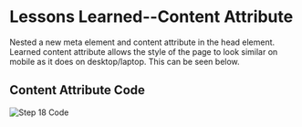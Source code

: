 <html>
  <body>
    <h1>Lessons Learned--Content Attribute</h1>
    <p> 
      Nested a new meta element and content attribute in the head element. Learned content attribute allows 
      the style of the page to look similar on mobile as it does on desktop/laptop. This can be seen below.
       </p>
   <h2>Content Attribute Code</h2>
   <img src="https://github.com/jennisa1/freeCodeCamp-Projects/blob/main/Cafe%20Menu%20%E2%98%95/Images/Step%2018%20Code.png?raw=true" alt="Step 18 Code"> 
  </body>
  </html>
